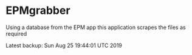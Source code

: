 # EPMgrabber
Using a database from the EPM app this application scrapes the files as required


Latest backup: Sun Aug 25 19:44:01 UTC 2019
